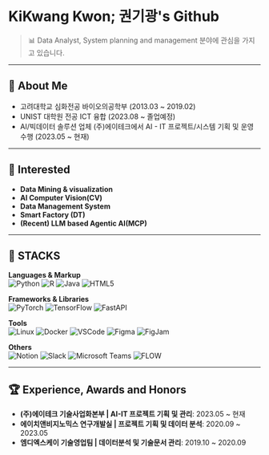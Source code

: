 # KiKwang Kwon; 권기광's Github

> 📊 Data Analyst, System planning and management 분야에 관심을 가지고 있습니다.

---

## 👤 About Me

- 고려대학교 심화전공 바이오의공학부 (2013.03 ~ 2019.02)  
- UNIST 대학원 전공 ICT 융합 (2023.08 ~ 졸업예정)
- AI/빅데이터 솔루션 업체 (주)에이테크에서 AI - IT 프로젝트/시스템 기획 및 운영 수행 (2023.05 ~ 현재)  

---

## 🎯 Interested

- **Data Mining & visualization**  
- **AI Computer Vision(CV)**
- **Data Management System**  
- **Smart Factory (DT)**
- **(Recent) LLM based Agentic AI(MCP)**

---

## 🧰 STACKS

**Languages & Markup**  
![Python](https://img.shields.io/badge/Python-3776AB?style=flat&logo=python&logoColor=white)  ![R](https://img.shields.io/badge/R-276DC3?style=flat&logo=r&logoColor=white)  ![Java](https://img.shields.io/badge/Java-007396?style=flat&logo=java&logoColor=white)  ![HTML5](https://img.shields.io/badge/HTML5-E34F26?style=flat&logo=html5&logoColor=white)

**Frameworks & Libraries**  
![PyTorch](https://img.shields.io/badge/PyTorch-EE4C2C?style=flat&logo=pytorch&logoColor=white)  ![TensorFlow](https://img.shields.io/badge/TensorFlow-FF6F00?style=flat&logo=tensorflow&logoColor=white)  ![FastAPI](https://img.shields.io/badge/FastAPI-009688?style=flat&logo=fastapi&logoColor=white)

**Tools**  
![Linux](https://img.shields.io/badge/Linux-FCC624?style=flat&logo=linux&logoColor=black)  ![Docker](https://img.shields.io/badge/Docker-2496ED?style=flat&logo=docker&logoColor=white)  ![VSCode](https://img.shields.io/badge/VSCode-007ACC?style=flat&logo=visual-studio-code&logoColor=white)  ![Figma](https://img.shields.io/badge/Figma-F24E1E?style=flat&logo=figma&logoColor=white)  ![FigJam](https://img.shields.io/badge/FigJam-FFEB3B?style=flat&logo=figma&logoColor=black)

**Others**  
![Notion](https://img.shields.io/badge/Notion-000000?style=flat&logo=notion&logoColor=white)  ![Slack](https://img.shields.io/badge/Slack-4A154B?style=flat&logo=slack&logoColor=white)  ![Microsoft Teams](https://img.shields.io/badge/Microsoft_Teams-6264A7?style=flat&logo=microsoft-teams&logoColor=white)  ![FLOW](https://img.shields.io/badge/Flow-0A0A0A?style=flat&logoColor=white&label=white)

---

## 🏆 Experience, Awards and Honors

- **(주)에이테크 기술사업화본부 | AI-IT 프로젝트 기획 및 관리**: 2023.05 ~ 현재  
- **에이치앤비지노믹스 연구개발실 | 프로젝트 기획 및 데이터 분석**: 2020.09 ~ 2023.05  
- **엠디엑스케이 기술영업팀 | 데이터분석 및 기술문서 관리**: 2019.10 ~ 2020.09  

